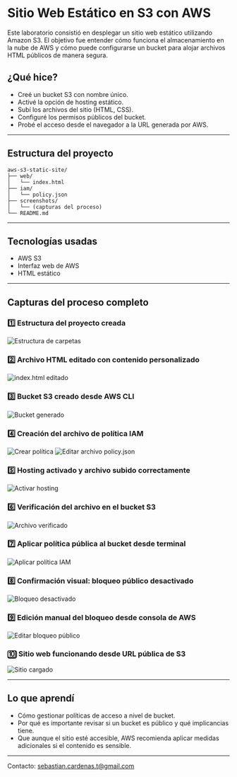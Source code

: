 # Sitio Web Estático en S3 con AWS

Este laboratorio consistió en desplegar un sitio web estático utilizando Amazon S3. El objetivo fue entender cómo funciona el almacenamiento en la nube de AWS y cómo puede configurarse un bucket para alojar archivos HTML públicos de manera segura.

## ¿Qué hice?

- Creé un bucket S3 con nombre único.
- Activé la opción de hosting estático.
- Subí los archivos del sitio (HTML, CSS).
- Configuré los permisos públicos del bucket.
- Probé el acceso desde el navegador a la URL generada por AWS.

---

## Estructura del proyecto

```plaintext
aws-s3-static-site/
├── web/
│   └── index.html
├── iam/
│   └── policy.json
├── screenshots/
│   └── (capturas del proceso)
└── README.md
```
---

## Tecnologías usadas

- AWS S3
- Interfaz web de AWS
- HTML estático

---

## Capturas del proceso completo

### 1️⃣ Estructura del proyecto creada
![Estructura de carpetas](screenshots/01-crear-carpeta.png)

### 2️⃣ Archivo HTML editado con contenido personalizado
![index.html editado](screenshots/02-index-html.png)

### 3️⃣ Bucket S3 creado desde AWS CLI
![Bucket generado](screenshots/03-crear-bucket.png)

### 4️⃣ Creación del archivo de política IAM
![Crear política](screenshots/04-crear-politica.png)
![Editar archivo policy.json](screenshots/editar_politica.png)

### 5️⃣ Hosting activado y archivo subido correctamente
![Activar hosting](screenshots/05-activar-hosting-subir.png)

### 6️⃣ Verificación del archivo en el bucket S3
![Archivo verificado](screenshots/06-verificar-subida.png)

### 7️⃣ Aplicar política pública al bucket desde terminal
![Aplicar política IAM](screenshots/07-aplicar-politica.png)

### 8️⃣ Confirmación visual: bloqueo público desactivado
![Bloqueo desactivado](screenshots/08-bloqueo-desactivado.png)

### 9️⃣ Edición manual del bloqueo desde consola de AWS
![Editar bloqueo público](screenshots/09-editar-bloqueo.png)

### 🔟 Sitio web funcionando desde URL pública de S3
![Sitio cargado](screenshots/10-sitio-final.png)

---

## Lo que aprendí

- Cómo gestionar políticas de acceso a nivel de bucket.
- Por qué es importante revisar si un bucket es público y qué implicancias tiene.
- Que aunque el sitio esté accesible, AWS recomienda aplicar medidas adicionales si el contenido es sensible.

---

Contacto: [sebastian.cardenas.t@gmail.com](mailto:sebastian.cardenas.t@gmail.com)


